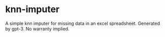 # knn-imputer
A simple knn imputer for missing data in an excel spreadsheet. Generated by gpt-3. No warranty implied.
